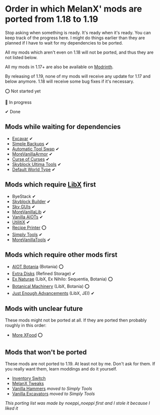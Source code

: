 # Order in which MelanX' mods are ported from 1.18 to 1.19

Stop asking when something is ready. It's ready when it's ready. You can keep track of the progress here. I might do things earlier than they are planned if I have to wait for my dependencies to be ported.

All my mods which aren't even on 1.18 will not be ported, and thus they are not listed below.

All my mods in 1.17+ are also be available on [Modrinth](https://modrinth.com/user/MelanX).

By releasing of 1.19, none of my mods will receive any update for 1.17 and below anymore. 1.18 will receive some bug fixes if it's necessary.

⭕ Not started yet

🔁 In progress

✔ Done

## Mods while waiting for dependencies
- [Excavar](https://www.curseforge.com/minecraft/mc-mods/excavar) ✔
- [Simple Backups](https://www.curseforge.com/minecraft/mc-mods/simple-backups) ✔
- [Automatic Tool Swap](https://www.curseforge.com/minecraft/mc-mods/automatic-tool-swap) ✔
- [MoreVanillaArmor](https://www.curseforge.com/minecraft/mc-mods/morevanillaarmor) ✔
- [Curse of Curses](https://www.curseforge.com/minecraft/mc-mods/curse-of-curses) ✔
- [Skyblock Ultima Tools](https://www.curseforge.com/minecraft/mc-mods/skyblock-ultima-tools) ✔
- [Default World Type](https://www.curseforge.com/minecraft/mc-mods/defaultworldtype) ✔

## Mods which require [LibX](https://github.com/ModdingX/LibX/tree/future "Progress of porting") first
- ByeStack ✔
- [Skyblock Builder](https://www.curseforge.com/minecraft/mc-mods/skyblock-builder) ✔
- [Sky GUIs](https://www.curseforge.com/minecraft/mc-mods/sky-guis) ✔
- [MoreVanillaLib](https://www.curseforge.com/minecraft/mc-mods/morevanillalib) ✔
- [Vanilla AIOTs](https://www.curseforge.com/minecraft/mc-mods/vanilla-aiots) ✔
- [UtilitiX](https://www.curseforge.com/minecraft/mc-mods/utilitix) ✔
- [Recipe Printer](https://www.curseforge.com/minecraft/mc-mods/recipe-printer) ⭕
- [Simply Tools](https://www.curseforge.com/minecraft/mc-mods/simply-tools) ✔
- [MoreVanillaTools](https://www.curseforge.com/minecraft/mc-mods/morevanillatools) ✔

## Mods which require other mods first
- [AIOT Botania](https://www.curseforge.com/minecraft/mc-mods/aiot-botania) (Botania) ⭕
- [Extra Disks](https://www.curseforge.com/minecraft/mc-mods/extra-disks) (Refined Storage) ✔
- [Ex Naturae](https://www.curseforge.com/minecraft/mc-mods/ex-naturae) (LibX, Ex Nihilo: Sequentia, Botania) ⭕
- [Botanical Machinery](https://www.curseforge.com/minecraft/mc-mods/botanical-machinery) (LibX, Botania) ⭕
- [Just Enough Advancements](https://www.curseforge.com/minecraft/mc-mods/jea) (LibX, JEI) ✔

## Mods with unclear future

These mods might not be ported at all. If  they are ported then probably roughly in this order:

- [More XFood](https://www.curseforge.com/minecraft/mc-mods/morexfood) ⭕

## Mods that won't be ported

These mods are not ported to 1.19. At least not by me. Don't ask for them. If you really want them, learn moddings and do it yourself.

- [Inventory Switch](https://github.com/MelanX/InventorySwitch)
- [MelanX Tweaks](https://www.curseforge.com/minecraft/mc-mods/melanx-tweaks)
- [Vanilla Hammers](https://www.curseforge.com/minecraft/mc-mods/vanilla-hammers-forge) *moved to Simply Tools*
- [Vanilla Excavators](https://www.curseforge.com/minecraft/mc-mods/vanilla-excavators-forge) *moved to Simply Tools*


*This porting list was made by noeppi_noeppi first and I stole it because I liked it*
